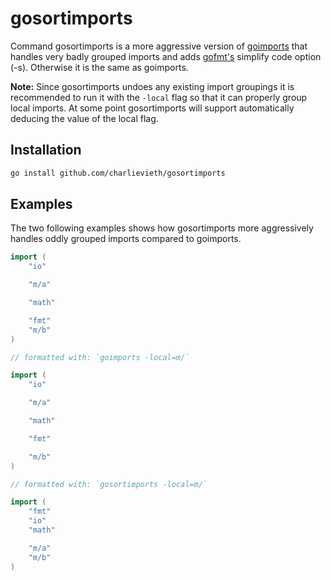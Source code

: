 # gosortimports

Command gosortimports is a more aggressive version of
[goimports](https://pkg.go.dev/golang.org/x/tools/cmd/goimports)
that handles very badly grouped imports and adds [gofmt's](https://pkg.go.dev/cmd/gofmt)
simplify code option (-s). Otherwise it is the same as goimports.

**Note:** Since gosortimports undoes any existing import groupings it is
recommended to run it with the `-local` flag so that it can properly group
local imports. At some point gosortimports will support automatically deducing
the value of the local flag.

## Installation

```sh
go install github.com/charlievieth/gosortimports
```

## Examples

The two following examples shows how gosortimports more aggressively handles
oddly grouped imports compared to goimports.

```go
import (
	"io"

	"m/a"

	"math"

	"fmt"
	"m/b"
)

// formatted with: `goimports -local=m/`

import (
	"io"

	"m/a"

	"math"

	"fmt"

	"m/b"
)

// formatted with: `gosortimports -local=m/`

import (
	"fmt"
	"io"
	"math"

	"m/a"
	"m/b"
)
```

<!--
```go
package main

import (
	"m/a"

	"fmt"

	"m/b"
)

// formatted with `gosortimports -local=m`:

import (
	"fmt"

	"m/a"
	"m/b"
)
```

* This is unchanged with `goimports -local=m`

`gosortimports -w -local=m`
```go
package main

import (
	"fmt"

	"m/a"
	"m/b"
)

// formatted with `gosortimports -local=m`:

import (
	"fmt"

	"m/a"
	"m/b"
)
```
-->
